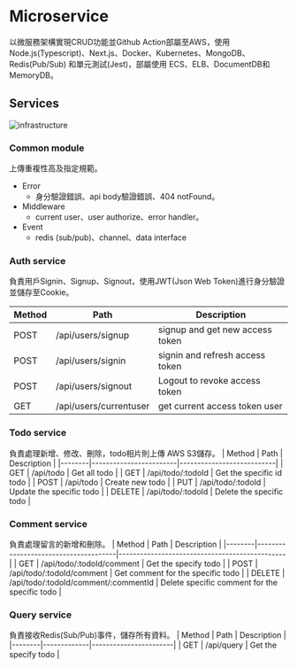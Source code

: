 # Microservice


以微服務架構實現CRUD功能並Github Action部屬至AWS，使用 Node.js(Typescript)、Next.js、Docker、Kubernetes、MongoDB、Redis(Pub/Sub) 和單元測試(Jest)，部屬使用 ECS、ELB、DocumentDB和MemoryDB。

## Services

![infrastructure](https://github.com/fan0223/todo-list-microservice/blob/main/drawIo/infra.png)

### Common module
上傳重複性高及指定規範。
* Error
  * 身分驗證錯誤、api body驗證錯誤、404 notFound。
* Middleware
  * current user、user authorize、error handler。
* Event
  * redis (sub/pub)、channel、data interface

### Auth service
負責用戶Signin、Signup、Signout，使用JWT(Json Web Token)進行身分驗證並儲存至Cookie。

| Method | Path                   | Description                          |
|--------|------------------------|--------------------------------------|
| POST   | /api/users/signup      | signup and get new access token      |
| POST   | /api/users/signin      | signin and refresh access token      |
| POST   | /api/users/signout     | Logout to revoke access token        |
| GET    | /api/users/currentuser | get current access token user        |


### Todo service
負責處理新增、修改、刪除，todo相片則上傳 AWS S3儲存。
| Method | Path                   | Description               |
|--------|------------------------|---------------------------|
| GET    | /api/todo              | Get all todo              |
| GET    | /api/todo/:todoId      | Get the specific id todo  |
| POST   | /api/todo              | Create new todo           |
| PUT    | /api/todo/:todoId      | Update the specific todo  |
| DELETE | /api/todo/:todoId      | Delete the specific todo  |

### Comment service
負責處理留言的新增和刪除。
| Method | Path                                 | Description                                   |
|--------|--------------------------------------|-----------------------------------------------|
| GET    | /api/todo/:todoId/comment            | Get the specify todo                          |
| POST   | /api/todo/:todoId/comment            | Get comment for the specific todo             |
| DELETE | /api/todo/:todoId/comment/:commentId | Delete specific comment for the specific todo |

### Query service
負責接收Redis(Sub/Pub)事件，儲存所有資料。
| Method | Path        | Description           |
|--------|-------------|-----------------------|
| GET    | /api/query  | Get the specify todo  |

















